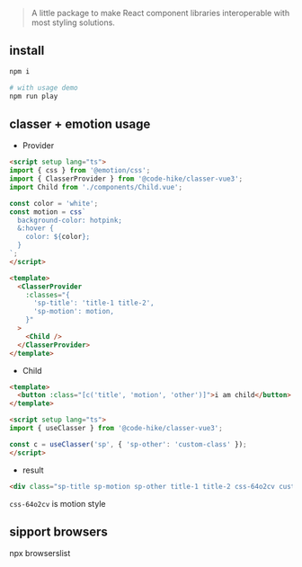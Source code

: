 > A little package to make React component libraries interoperable with most styling solutions.


## install

```bash
npm i

# with usage demo
npm run play
```

## classer + emotion usage

- Provider

```html
<script setup lang="ts">
import { css } from '@emotion/css';
import { ClasserProvider } from '@code-hike/classer-vue3';
import Child from './components/Child.vue';

const color = 'white';
const motion = css`
  background-color: hotpink;
  &:hover {
    color: ${color};
  }
`;
</script>

<template>
  <ClasserProvider
    :classes="{
      'sp-title': 'title-1 title-2',
      'sp-motion': motion,
    }"
  >
    <Child />
  </ClasserProvider>
</template>
```

- Child

```html
<template>
  <button :class="[c('title', 'motion', 'other')]">i am child</button>
</template>

<script setup lang="ts">
import { useClasser } from '@code-hike/classer-vue3';

const c = useClasser('sp', { 'sp-other': 'custom-class' });
</script>

```

- result

```html
<div class="sp-title sp-motion sp-other title-1 title-2 css-64o2cv custom-class">i am child</div>
```

```css-64o2cv``` is motion style

## sipport browsers

npx browserslist
